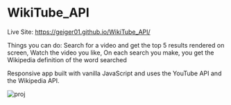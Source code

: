 ﻿# WikiTube_API
 
 Live Site: https://geiger01.github.io/WikiTube_API/
 
 Things you can do:
  Search for a video and get the top 5 results rendered on screen,
  Watch the video you like,
  On each search you make, you get the Wikipedia definition of the word searched
  
 Responsive app built with vanilla JavaScript and uses the YouTube API and the Wikipedia API.
 
 ![proj](https://user-images.githubusercontent.com/78149229/129788052-aa464f76-475d-49f6-899c-ec3d25a34395.png)

